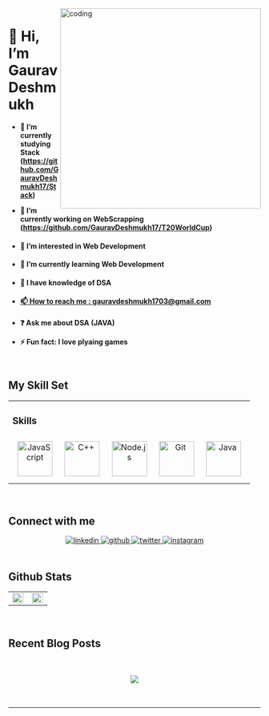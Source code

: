 <img align="right" alt="coding" width="400" src="https://user-images.githubusercontent.com/97976936/194257417-d4ba4a70-c1f2-4b85-bbcf-7b0d88245a0e.gif">

<h1>👋 Hi, I’m Gaurav Deshmukh</h1>

- **🔭 I’m currently studying Stack
(https://github.com/GauravDeshmukh17/Stack)**
- **🔭 I’m currently working on WebScrapping
(https://github.com/GauravDeshmukh17/T20WorldCup)**
- <h4>👀 I’m interested in Web Development</h4>
- <h4>🌱 I’m currently learning Web Development</h4>
- <h4>💞️ I have knowledge of DSA</h4>
- <a href="mailto:gauravdeshmukh1703@gmail.com"><h4> 📫 How to reach me : gauravdeshmukh1703@gmail.com</h4></a>
- **❓ Ask me about DSA (JAVA)**  
  

- **⚡ Fun fact: I love plyaing games**  
  

<br/>  


## My Skill Set  
<table><tr><td valign="top" width="100%">



### Skills  
<div align="center">  
<a href="https://www.javascript.com/" target="_blank"><img style="margin: 10px" src="https://profilinator.rishav.dev/skills-assets/javascript-original.svg" alt="JavaScript" height="70" /></a>  
<a href="https://www.cplusplus.com/" target="_blank"><img style="margin: 10px" src="https://profilinator.rishav.dev/skills-assets/cplusplus-original.svg" alt="C++" height="70" /></a>  
<a href="https://nodejs.org/" target="_blank"><img style="margin: 10px" src="https://profilinator.rishav.dev/skills-assets/nodejs-original-wordmark.svg" alt="Node.js" height="70" /></a>  
<a href="https://github.com/" target="_blank"><img style="margin: 10px" src="https://profilinator.rishav.dev/skills-assets/git-scm-icon.svg" alt="Git" height="70" /></a>  
<a href="https://www.java.com/" target="_blank"><img style="margin: 10px" src="https://profilinator.rishav.dev/skills-assets/java-original-wordmark.svg" alt="Java" height="70" /></a>  
</div>

</td></tr></table>  

<br/>  


## Connect with me  
<div align="center">
<a href="https://www.linkedin.com/in/gaurav-deshmukh-31b957218/" target="_blank">
<img src=https://img.shields.io/badge/linkedin-%231E77B5.svg?&style=for-the-badge&logo=linkedin&logoColor=white alt=linkedin style="margin-bottom: 5px;" />
</a>
<a href="https://github.com/GauravDeshmukh17" target="_blank">
<img src=https://img.shields.io/badge/github-%2324292e.svg?&style=for-the-badge&logo=github&logoColor=white alt=github style="margin-bottom: 5px;" />
</a>
<a href="https://twitter.com/GauravDD17" target="_blank">
<img src=https://img.shields.io/badge/twitter-%2300acee.svg?&style=for-the-badge&logo=twitter&logoColor=white alt=twitter style="margin-bottom: 5px;" />
</a>
<a href="https://www.instagram.com/gauravdeshmukh1703/" target="_blank">
<img src=https://img.shields.io/badge/instagram-%23000000.svg?&style=for-the-badge&logo=instagram&logoColor=white alt=instagram style="margin-bottom: 5px;" />
</a>  
</div>  
  

<br/>  


## Github Stats  
<table><tr><td valign="top" width="50%">

<img src="https://github-readme-stats.vercel.app/api?username=gauravdeshmukh17&show_icons=true&count_private=true&hide_border=true" align="left" style="width: 98%" />

</td><td valign="top" width="50%">

<img src="https://github-readme-stats.vercel.app/api/top-langs/?username=GauravDeshmukh17&hide_border=true&layout=compact" align="left" style="width: 98%" />

</td></tr></table> 

<br/>  


## Recent Blog Posts  
  

<br/>  

  

<br/>  

<div align="center">
<img src="https://komarev.com/ghpvc/?username=GauravDeshmukh17&&style=flat-square" align="center" />
</div>  
  

<br/>  

<div align="center"></div>
<br />

----


